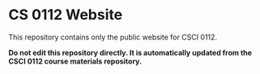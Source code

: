 # CS 0112 Website

This repository contains only the public website for CSCI 0112.

**Do not edit this repository directly. It is automatically updated from the CSCI 0112 course materials repository.**
